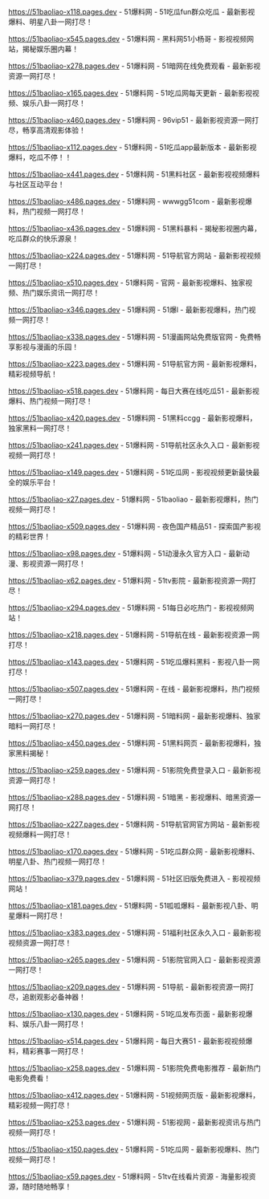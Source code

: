 
https://51baoliao-x118.pages.dev - 51爆料网 - 51吃瓜fun群众吃瓜 - 最新影视爆料、明星八卦一网打尽！

https://51baoliao-x545.pages.dev - 51爆料网 - 黑料网51小杨哥 - 影视视频网站，揭秘娱乐圈内幕！

https://51baoliao-x278.pages.dev - 51爆料网 - 51暗网在线免费观看 - 最新影视资源一网打尽！

https://51baoliao-x165.pages.dev - 51爆料网 - 51吃瓜网每天更新 - 最新影视视频、娱乐八卦一网打尽！

https://51baoliao-x460.pages.dev - 51爆料网 - 96vip51 - 最新影视资源一网打尽，畅享高清观影体验！

https://51baoliao-x112.pages.dev - 51爆料网 - 51吃瓜app最新版本 - 最新影视爆料，吃瓜不停！！

https://51baoliao-x441.pages.dev - 51爆料网 - 51黑料社区 - 最新影视视频爆料与社区互动平台！

https://51baoliao-x486.pages.dev - 51爆料网 - wwwgg51com - 最新影视爆料，热门视频一网打尽！

https://51baoliao-x436.pages.dev - 51爆料网 - 51黑料暴料 - 揭秘影视圈内幕，吃瓜群众的快乐源泉！

https://51baoliao-x224.pages.dev - 51爆料网 - 51导航官方网站 - 最新影视视频一网打尽！

https://51baoliao-x510.pages.dev - 51爆料网 - 官网 - 最新影视爆料、独家视频、热门娱乐资讯一网打尽！

https://51baoliao-x346.pages.dev - 51爆料网 - 51爆l - 最新影视爆料，热门视频一网打尽！

https://51baoliao-x338.pages.dev - 51爆料网 - 51漫画网站免费版官网 - 免费畅享影视与漫画的乐园！

https://51baoliao-x223.pages.dev - 51爆料网 - 51导航官方网 - 最新影视爆料，精彩视频导航！

https://51baoliao-x518.pages.dev - 51爆料网 - 每日大赛在线吃瓜51 - 最新影视爆料、热门视频一网打尽！

https://51baoliao-x420.pages.dev - 51爆料网 - 51黑料ccgg - 最新影视爆料，独家黑料一网打尽！

https://51baoliao-x241.pages.dev - 51爆料网 - 51导航社区永久入口 - 最新影视视频一网打尽！

https://51baoliao-x149.pages.dev - 51爆料网 - 51吃瓜网 - 影视视频更新最快最全的娱乐平台！

https://51baoliao-x27.pages.dev - 51爆料网 - 51baoliao - 最新影视爆料，热门视频一网打尽！

https://51baoliao-x509.pages.dev - 51爆料网 - 夜色国产精品51 - 探索国产影视的精彩世界！

https://51baoliao-x98.pages.dev - 51爆料网 - 51动漫永久官方入口 - 最新动漫、影视资源一网打尽！

https://51baoliao-x62.pages.dev - 51爆料网 - 51tv影院 - 最新影视资源一网打尽！

https://51baoliao-x294.pages.dev - 51爆料网 - 51每日必吃热门 - 影视视频网站！

https://51baoliao-x218.pages.dev - 51爆料网 - 51导航在线 - 最新影视资源一网打尽！

https://51baoliao-x143.pages.dev - 51爆料网 - 51吃瓜爆料黑料 - 影视八卦一网打尽！

https://51baoliao-x507.pages.dev - 51爆料网 - 在线 - 最新影视爆料，热门视频一网打尽！

https://51baoliao-x270.pages.dev - 51爆料网 - 51暗料网 - 最新影视爆料、独家暗料一网打尽！

https://51baoliao-x450.pages.dev - 51爆料网 - 51黑料网页 - 最新影视爆料，独家黑料揭秘！

https://51baoliao-x259.pages.dev - 51爆料网 - 51影院免费登录入口 - 最新影视资源一网打尽！

https://51baoliao-x288.pages.dev - 51爆料网 - 51暗黑 - 影视爆料、暗黑资源一网打尽！

https://51baoliao-x227.pages.dev - 51爆料网 - 51导航官网官方网站 - 最新影视视频爆料一网打尽！

https://51baoliao-x170.pages.dev - 51爆料网 - 51吃瓜群众网 - 最新影视爆料、明星八卦、热门视频一网打尽！

https://51baoliao-x379.pages.dev - 51爆料网 - 51社区旧版免费进入 - 影视视频网站！

https://51baoliao-x181.pages.dev - 51爆料网 - 51呱呱爆料 - 最新影视八卦、明星爆料一网打尽！

https://51baoliao-x383.pages.dev - 51爆料网 - 51福利社区永久入口 - 最新影视视频资源一网打尽！

https://51baoliao-x265.pages.dev - 51爆料网 - 51影院官网入口 - 最新影视资源一网打尽！

https://51baoliao-x209.pages.dev - 51爆料网 - 51导航 - 最新影视资源一网打尽，追剧观影必备神器！

https://51baoliao-x130.pages.dev - 51爆料网 - 51吃瓜发布页面 - 最新影视爆料、娱乐八卦一网打尽！

https://51baoliao-x514.pages.dev - 51爆料网 - 每日大赛51 - 最新影视视频爆料，精彩赛事一网打尽！

https://51baoliao-x258.pages.dev - 51爆料网 - 51影院免费电影推荐 - 最新热门电影免费看！

https://51baoliao-x412.pages.dev - 51爆料网 - 51视频网页版 - 最新影视爆料，精彩视频一网打尽！

https://51baoliao-x253.pages.dev - 51爆料网 - 51影视网 - 最新影视资讯与热门视频一网打尽！

https://51baoliao-x150.pages.dev - 51爆料网 - 51吃瓜网 - 最新影视爆料、热门视频一网打尽！

https://51baoliao-x59.pages.dev - 51爆料网 - 51tv在线看片资源 - 海量影视资源，随时随地畅享！
